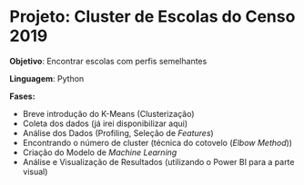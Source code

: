 # Projeto: Cluster de Escolas do Censo 2019
**Objetivo**: Encontrar escolas com perfis semelhantes

**Linguagem**: Python

**Fases:**
- Breve introdução do K-Means (Clusterização)
- Coleta dos dados (já irei disponibilizar aqui)
- Análise dos Dados (Profiling, Seleção de *Features*)
- Encontrando o número de cluster (técnica do cotovelo (*Elbow Method*))
- Criação do Modelo de *Machine Learning*
- Análise e Visualização de Resultados (utilizando o Power BI para a parte visual)
